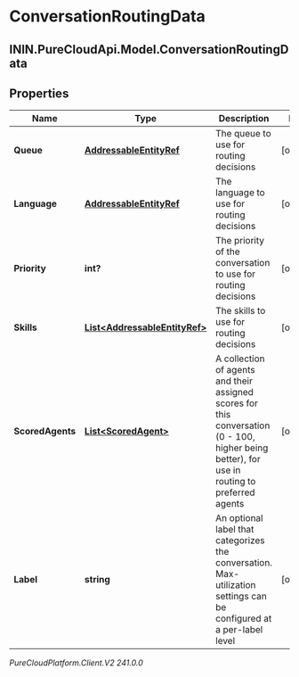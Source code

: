# ConversationRoutingData

## ININ.PureCloudApi.Model.ConversationRoutingData

## Properties

|Name | Type | Description | Notes|
|------------ | ------------- | ------------- | -------------|
| **Queue** | [**AddressableEntityRef**](AddressableEntityRef) | The queue to use for routing decisions | [optional] |
| **Language** | [**AddressableEntityRef**](AddressableEntityRef) | The language to use for routing decisions | [optional] |
| **Priority** | **int?** | The priority of the conversation to use for routing decisions | [optional] |
| **Skills** | [**List&lt;AddressableEntityRef&gt;**](AddressableEntityRef) | The skills to use for routing decisions | [optional] |
| **ScoredAgents** | [**List&lt;ScoredAgent&gt;**](ScoredAgent) | A collection of agents and their assigned scores for this conversation (0 - 100, higher being better), for use in routing to preferred agents | [optional] |
| **Label** | **string** | An optional label that categorizes the conversation.  Max-utilization settings can be configured at a per-label level | [optional] |



_PureCloudPlatform.Client.V2 241.0.0_
